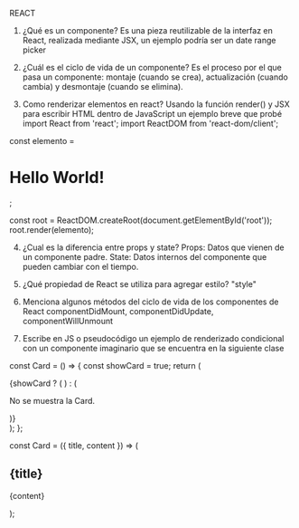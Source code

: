 REACT

1. ¿Qué es un componente?
   Es una pieza reutilizable de la interfaz en React, realizada mediante JSX, un ejemplo podría ser un date range picker

2. ¿Cuál es el ciclo de vida de un componente?
   Es el proceso por el que pasa un componente: montaje (cuando se crea), actualización (cuando cambia) y desmontaje (cuando se elimina).

3. Como renderizar elementos en react?
   Usando la función render() y JSX para escribir HTML dentro de JavaScript un ejemplo breve que probé
   import React from 'react';
   import ReactDOM from 'react-dom/client';

const elemento = <h1>Hello World!</h1>;

const root = ReactDOM.createRoot(document.getElementById('root'));
root.render(elemento);

4. ¿Cual es la diferencia entre props y state?
   Props: Datos que vienen de un componente padre.
   State: Datos internos del componente que pueden cambiar con el tiempo.

5. ¿Qué propiedad de React se utiliza para agregar estilo?
   "style"
6. Menciona algunos métodos del ciclo de vida de los componentes de React
   componentDidMount, componentDidUpdate, componentWillUnmount

7. Escribe en JS o pseudocódigo un ejemplo de renderizado condicional con un componente
   imaginario <Card> que se encuentra en la siguiente clase

const Card = () => {
  const showCard = true; 
  return (
    <div>
      {showCard ? (
        <Card title="Card" content="Contenido de la card." />
      ) : (
        <p>No se muestra la Card.</p>
      )}
    </div>
  );
};

const Card = ({ title, content }) => (
  <div>
    <h2>{title}</h2>
    <p>{content}</p>
  </div>
);
